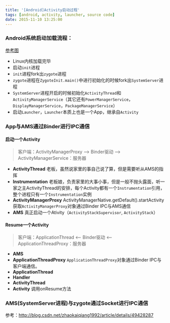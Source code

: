 ```yaml
---
title: '[Android]Activity启动过程'
tags: [android, activity, launcher, source code]
date: 2015-11-10 13:25:00
---
```


### Android系统启动加载流程：

[参考图](http://i11.tietuku.com/0582844414810f38.png)

- Linux内核加载完毕 
- 启动`init`进程 
- `init`进程fork出`zygote`进程
- `zygote`进程在`ZygoteInit.main()`中进行初始化的时候fork出`SystemServer`进程
- `SystemServer`进程开启的时候初始化`ActivityThread`和`ActivityManagerService`（其它还有`PowerManagerService`，`DisplayManagerService`，`PackageManagerService`）
- 启动`Launcher`，`Launcher`本质上也是一个App，继承自`Activity`

### App与AMS通过Binder进行IPC通信

#### 启动一个Activity
> 客户端：ActivityManagerProxy --> Binder驱动 --> ActivityManagerService：服务器

- __ActivityThread__
老板，虽然说家里的事自己说了算，但是需要听从AMS的指挥
- __Instrumentation__
老板娘，负责家里的大事小事，但是一般不抛头露面，听一家之主ActivityThread的安排，每个Activity都有一个`Instrumentation`引用，整个进程只有一个`Instrumentation`实例
- __ActivityManagerProxy__
ActivityManagerNative.getDefault().startActivity获取`ActivityManagerProxy`对象通过Binder IPC与AMS通信
- __AMS__
真正启动一个Ativity（`ActivityStackSupervisor`, `ActivityStack`）

#### Resume一个Activity
> 客户端：ApplicationThread <-- Binder驱动 <-- ApplicationThreadProxy：服务器

- __AMS__
- __ApplicationThreadProxy__
`ApplicationThreadProxy`对象通过Binder IPC与客户端通信。
- __ApplicationThread__
- __Handler__
- __ActivityThread__
- __Activity__
调用onResume方法

### AMS(SystemServer进程)与zygote通过Socket进行IPC通信

参考：http://blog.csdn.net/zhaokaiqiang1992/article/details/49428287

